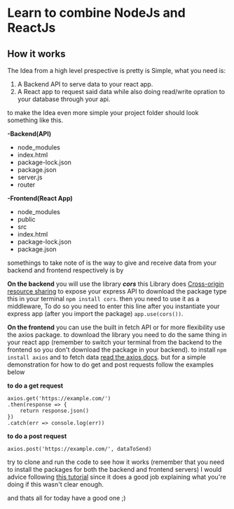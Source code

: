 # Learn to combine NodeJs and ReactJs

## **How it works**

The Idea from a high level prespective is pretty is Simple, what you need is:
1. A Backend API to serve data to your react app.
2. A React app to request said data while also doing read/write opration to your database through your api.

to make the Idea even more simple your project folder should look something like this.

**-Backend(API)**
- node_modules
- index.html
- package-lock.json
- package.json
- server.js
- router

**-Frontend(React App)**
- node_modules
- public
- src
- index.html
- package-lock.json
- package.json

somethings to take note of is the way to give and receive data from your backend and frontend respectively is by 

**On the backend** you will use the library ***cors*** this Library does [Cross-origin resource sharing](https://en.wikipedia.org/wiki/Cross-origin_resource_sharing) to expose your express API
to download the package type this in your terminal `npm install cors`.
then you need to use it as a middleware,
To do so you need to enter this line after you instantiate your express app (after you import the package) `app.use(cors())`.

**On the frontend** you can use the built in fetch API or for more flexibility use the axios package.
to download the library you need to do the same thing in your react app (remember to switch your terminal from the backend to the frontend so you don't download the package in your backend).
to install `npm install axios` and to fetch data [read the axios docs](https://www.npmjs.com/package/axios).
but for a simple demonstration for how to do get and post requests follow the examples below

**to do a get request**
```
axios.get('https://example.com/')
.then(response => {
    return response.json()
})
.catch(err => console.log(err)) 
```
**to do a post request**
```
axios.post('https://example.com/', dataToSend)
```

try to clone and run the code to see how it works (remember that you need to install the packages for both the backend and frontend servers)
I would advice following [this tutorial](https://www.youtube.com/watch?v=fPuLnzSjPLE) since it does a good job explaining what you're doing if this wasn't clear enough.


and thats all for today have a good one ;)

